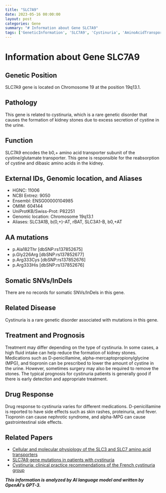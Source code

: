 ```yaml
---
title: "SLC7A9"
date: 2023-05-16 00:00:00
layout: post
categories: Gene
summary: "# Information about Gene SLC7A9"
tags: ['GeneticInformation', 'SLC7A9', 'Cystinuria', 'AminoAcidTransporter', 'Mutation', 'Treatment', 'Prognosis', 'DrugResponse']
---
```


# Information about Gene SLC7A9

## Genetic Position
SLC7A9 gene is located on Chromosome 19 at the position 19q13.1.

## Pathology
This gene is related to cystinuria, which is a rare genetic disorder that causes the formation of kidney stones due to excess secretion of cystine in the urine.

## Function
SLC7A9 encodes the b0,+ amino acid transporter subunit of the cystine/glutamate transporter. This gene is responsible for the reabsorption of cystine and dibasic amino acids in the kidney.

## External IDs, Genomic location, and Aliases

- HGNC: 11006
- NCBI Entrez: 9050
- Ensembl: ENSG00000104985
- OMIM: 604144
- UniProtKB/Swiss-Prot: P82251
- Genomic location: Chromosome 19q13.1
- Aliases: SLC3A1B, b(0,+)-AT, rBAT, SLC3A1-B, b0,+AT

## AA mutations
- p.Ala182Thr [dbSNP:rs137852675]
- p.Gly226Arg [dbSNP:rs137852677]
- p.Arg333Cys [dbSNP:rs137852676]
- p.Arg333His [dbSNP:rs137852676]

## Somatic SNVs/InDels
There are no records for somatic SNVs/InDels in this gene.

## Related Disease
Cystinuria is a rare genetic disorder associated with mutations in this gene.

## Treatment and Prognosis
Treatment may differ depending on the type of cystinuria. In some cases, a high fluid intake can help reduce the formation of kidney stones. Medications such as D-penicillamine, alpha-mercaptopropionylglycine (MPG), and tiopronin can be prescribed to lower the amount of cystine in the urine. However, sometimes surgery may also be required to remove the stones. The typical prognosis for cystinuria patients is generally good if there is early detection and appropriate treatment.

## Drug Response
Drug response to cystinuria varies for different medications. D-penicillamine is reported to have side effects such as skin rashes, proteinuria, and fever. Tiopronin can cause nephrotic syndrome, and alpha-MPG can cause gastrointestinal side effects.

## Related Papers
- [Cellular and molecular physiology of the SLC3 and SLC7 amino acid transporters]([Click](https://doi.org/10.1152/ajpgi.00546.2006))
- [SLC7A9 gene mutations in patients with cystinuria]([Click](https://doi.org/10.2217/nmt-2018-0052))
- [Cystinuria: clinical practice recommendations of the French cystinuria group]([Click](https://doi.org/10.1007/s00467-020-04538-y))

**_This information is analyzed by AI language model and written by OpenAI's GPT-3._**